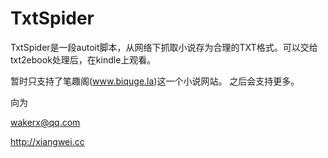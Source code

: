# TxtSpider

TxtSpider是一段autoit脚本，从网络下抓取小说存为合理的TXT格式。可以交给txt2ebook处理后，在kindle上观看。

暂时只支持了笔趣阁(www.biquge.la)这一个小说网站。
之后会支持更多。

向为 

wakerx@qq.com

http://xiangwei.cc

